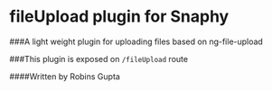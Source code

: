 # fileUpload plugin for Snaphy


###A light weight plugin for uploading files based on ng-file-upload

###This plugin is exposed on  `/fileUpload` route




####Written by Robins Gupta

